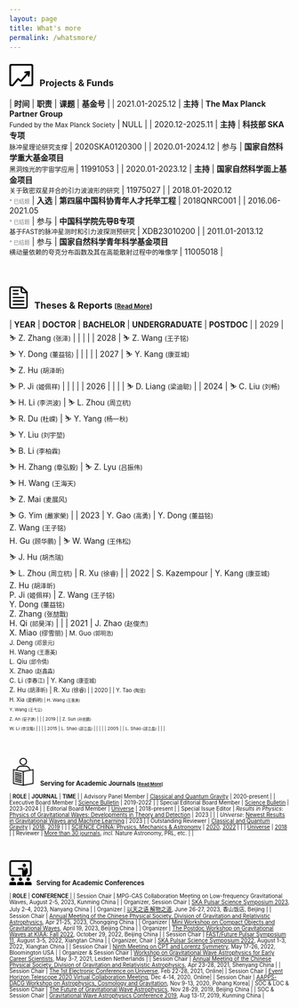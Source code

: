 ```yaml
---
layout: page
title: What's more
permalink: /whatsmore/
---
```


<style>
table {
  font-family: arial, sans-serif;
  border-collapse: collapse;
  width: 100%;
}

td, th {
  border: 1px solid #dddddd;
  text-align: left;
  padding: 8px;
}

tr:nth-child(odd) {
  background-color: #dddddd;
}
</style>

### <img src="funds.png" style="height:40px;"> &nbsp; <b>Projects & Funds</b>

| **时间** | **职责** | **课题** | **基金号** | 
| 2021.01-2025.12 | **主持** | **The Max Planck Partner Group** <br> <small> Funded by the Max Planck Society</small> | NULL |
| 2020.12-2025.11 | **主持** | **科技部 SKA 专项** <br> <small> 脉冲星理论研究支撑</small> | 2020SKA0120300 |
| 2020.01-2024.12 | 参与 | **国家自然科学重大基金项目** <br> <small> 黑洞烛光的宇宙学应用 </small> | 11991053 |
| 2020.01-2023.12 | **主持** | **国家自然科学面上基金项目** <br> <small> 关于致密双星并合的引力波波形的研究</small> | 11975027 |
| 2018.01-2020.12<br><font color="gray"><small><small> * 已结题</small></small></font> | **入选** | **第四届中国科协青年人才托举工程** | 2018QNRC001 |
| 2016.06-2021.05<br><font color="gray"><small><small> * 已结题</small></small></font> | 参与 | **中国科学院先导B专项** <br> <small> 基于FAST的脉冲星测时和引力波探测预研究 </small> | XDB23010200 |
| 2011.01-2013.12<br><font color="gray"><small><small> * 已结题</small></small></font> | 参与 | **国家自然科学青年科学基金项目** <br> <small> 横动量依赖的夸克分布函数及其在高能散射过程中的唯像学 </small> | 11005018 |

<!-- 
| 2021.01-2025.12 | **主持** | **The Max Planck Partner Group** <br> <small> Funded by the Max Planck Society<small>（100,000 EUR）</small> </small> | NULL |
| 2021.01-2023.12 | **入选** | **国家海外高层次人才青年项目**<small><small>（1,000,000 RMB）</small></small> | NULL | 
| 2020.12-2025.11 | **主持** | **SKA 专项** <br> <small> 脉冲星理论研究支撑<small>（13,500,000 RMB）</small> </small> | 2020SKA0120300 |
| 2020.01-2024.12 | 参与 | **国家自然科学重大基金项目** <br> <small> 黑洞烛光的宇宙学应用<small>（687,500 RMB）</small> </small> | 11991053 |
| 2020.01-2023.12 | **主持** | **国家自然科学面上基金项目** <br> <small> 关于致密双星并合的引力波波形的研究<small>（600,000 RMB）</small>  </small> | 11975027 |
| 2018.01-2020.12 | **入选** | **第四届中国科协青年人才托举工程**<small><small>（450,000 RMB）</small></small> | 2018QNRC001 |
-->

<br>
<p></p>

### <img src="report.png" style="height:40px;"> &nbsp; <b>Theses & Reports</b> <small><small>[[Read More](/docs/theses)]</small></small> 

| **YEAR** | **DOCTOR** | **BACHELOR** | **UNDERGRADUATE** | **POSTDOC** |
| 2029 | &#9975; Z. Zhang <small>(张泽)</small> | | | |
| 2028 | &#9975; Z. Wang <small>(王子铭)</small><br>&#9975; Y. Dong <small>(董益铭)</small> | | | |
| 2027 | &#9975; Y. Kang <small>(康亚城)</small><br>&#9975; Z. Hu <small>(胡泽昕)</small><br>&#9975; P. Ji <small>(姬佩祥)</small> | | | |
| 2026 | | | | &#9975; D. Liang <small>(梁迪聪)</small> |
| 2024 | &#9975; C. Liu <small>(刘畅)</small><br>&#9975; H. Li <small>(李洪波)</small> | &#9975; L. Zhou <small>(周立杭)</small><br>&#9975; R. Du <small>(杜嵘)</small> | &#9975; Y. Yang <small>(杨一秋)</small><br>&#9975; Y. Liu <small>(刘宇堃)</small><br>&#9975; B. Li <small>(李柏霖)</small><br>&#9975; H. Zhang <small>(章弘毅)</small> | &#9975; Z. Lyu <small>(吕振伟)</small><br>&#9975; H. Wang <small>(王海天)</small><br>&#9975; Z. Mai <small>(麦展风)</small><br>&#9975; G. Yim <small>(嚴家榮)</small> |
| 2023 | Y. Gao <small>(高勇)</small> | Y. Dong <small>(董益铭)</small><br>Z. Wang <small>(王子铭)</small><br>H. Gu <small>(顾华鹏)</small> |  &#9975; W. Wang <small>(王伟松)</small><br>	&#9975; J. Hu <small>(胡杰瑞)</small><br>	&#9975; L. Zhou <small>(周立杭)</small> | R. Xu <small>(徐睿)</small> |
| 2022 | S. Kazempour | Y. Kang <small>(康亚城)</small><br>Z. Hu <small>(胡泽昕)</small><br>P. Ji <small>(姬佩祥)</small> |  Z. Wang <small>(王子铭)</small><br>	Y. Dong <small>(董益铭)</small><br>Z. Zhang <small>(张喆戬)</small><br>H. Qi <small>(祁昊洋)</small> | |
| 2021 | J. Zhao <small>(赵俊杰)</small><br>X. Miao <small>(缪雪丽) | M. Guo <small>(郭明浩)</small><br>J. Deng <small>(邓景元)</small><br>H. Wang <small>(王惠美)</small><br>L. Qiu <small>(邱令倩)</small><br>X. Zhao <small>(赵鑫淼)</small><br>C. Li <small>(李春江)</small> | Y. Kang <small>(康亚城)</small><br>Z. Hu <small>(胡泽昕)</small> | R. Xu <small>(徐睿) |
| 2020 | | Y. Tao <small>(陶昱)</small><br>H. Xia <small>(夏鹤明) | H. Wang <small>(王惠美)</small><br>Y. Wang <small>(王弋尘)</small><br>Z. An <small>(安子訸)</small> | |
| 2019 | | Z. Sun <small>(孙忠鹏)</small><br>W. Li <small>(李汶隆)</small> | | |
| 2015 | L. Shao <small>(邵立晶)</small> | | | |
| 2005 | | L. Shao <small>(邵立晶)</small> |  | |

<br>
<p></p>

### <img src="journal.jpeg" style="height:50px;"> &nbsp;<b>Serving for Academic Journals</b> <small><small>[[Read More](/docs/journal)]</small></small>

| **ROLE** | **JOURNAL** | **TIME** |
| Advisory Panel Member | [Classical and Quantum Gravity](https://iopscience.iop.org/journal/0264-9381/page/Advisory%20Panel) | 2020-present |
| Executive Board Member | [Science Bulletin](https://www.journals.elsevier.com/science-bulletin) | 2019-2022 |
| Special Editorial Board Member | [Science Bulletin](https://www.journals.elsevier.com/science-bulletin) | 2023-2024 |
| Editorial Board Member | [Universe](http://www.mdpi.com/journal/universe) | 2018-present |
| Special Issue Editor | *Results in Physics*: [Physics of Gravitational Waves: Developments in Theory and Detection](https://www.sciencedirect.com/journal/results-in-physics/about/call-for-papers#physics-of-gravitational-waves-developments-in-theory-and-detection) | 2023 |
| | *Universe*: [Newest Results in Gravitational Waves and Machine Learning](https://www.mdpi.com/journal/universe/special_issues/48U1E55JLC) | 2023 |
| Outstanding Reviewer | [Classical and Quantum Gravity](http://iopscience.iop.org/journal/0264-9381) | [2018](/docs/CQG2018.pdf), [2019](/docs/CQG2019.pdf) |
| | [SCIENCE CHINA: Physics, Mechanics & Astronomy](https://www.springer.com/journal/11433) | [2020](https://mp.weixin.qq.com/s/u_07f_JjryUV_19NtKQECA), [2022](https://mp.weixin.qq.com/s/l0tT488ZYP1WjEwD5GlK9w) |
| | [Universe](http://www.mdpi.com/journal/universe) | [2018](/docs/Universe2018.pdf) |
| Reviewer | [More than 30 journals](/docs/journal), *incl.* Nature Astronomy, PRL, etc. | |

<br>
<p></p>

### <img src="conference.jpeg" style="height:45px;"> &nbsp; <b>Serving for Academic Conferences</b>

| **ROLE** | **CONFERENCE** |
| Session Chair | MPG-CAS Collaboration Meeting on Low-frequency Gravitational Waves, August 2-5, 2023, Kunming China |
| Organizer, Session Chair | [SKA Pulsar Science Symposium 2023](https://psr.pku.edu.cn/ska/ska2023/ska2023.html), July 2-4, 2023, Nanyang China |
| Organizer | [以天之语 解物之道](https://psr.pku.edu.cn/tianyujiewu/index.html), June 26-27, 2023, 香山饭店, Beijing |
| Session Chair | [Annual Meeting of the Chinese Physical Society, Division of Gravitation and Relativistic Astrophysics](http://cqutp.org/conferences/gr23/), Apr 21-25, 2023, Chongqing China |
| Organizer | [Mini Workshop on Compact Objects and Gravitational Waves](https://kiaa.pku.edu.cn/info/1026/8907.htm), April 19, 2023, Beijing China |
| Organizer | [The Postdoc Workshop on Gravitational Waves at KIAA: Fall 2022](https://kiaa.pku.edu.cn/info/1026/8621.htm), October 29, 2022, Beijing China |
| Session Chair | [FAST/Future Pulsar Symposium 11](https://psr.pku.edu.cn/fps/FPS11/FPS11.html), August 3-5, 2022, Xiangtan China |
| Organizer, Chair | [SKA Pulsar Science Symposium 2022](https://psr.pku.edu.cn/ska/ska2022/ska2022.html), August 1-3, 2022, Xiangtan China |
| Session Chair | [Ninth Meeting on CPT and Lorentz Symmetry](https://lorentz.sitehost.iu.edu/cpt22/), May 17-26, 2022, Bloomington USA |
| Organizer & Session Chair | [Workshop on Gravitational Wave Astrophysics for Early Career Scientists](https://www.lorentzcenter.nl/workshop-on-gravitational-wave-astrophysics-for-early-career-scientists.html), May 3-7, 2021, Leiden Netherlands |
| Session Chair | [Annual Meeting of the Chinese Physical Society, Division of Gravitation and Relativistic Astrophysics](http://gra2020.csp.escience.cn/), Apr 23-28, 2021, Shenyang China |
| Session Chair | [The 1st Electronic Conference on Universe](https://sciforum.net/conference/ECU2021), Feb 22-28, 2021, Online|
| Session Chair | [Event Horizon Telescope 2020 Virtual Collaboration Meeting](https://eventhorizontelescope.teamwork.com/#/notebooks/202519), Dec 4-14, 2020, Online|
| Session Chair | [AAPPS-DACG Workshop on Astrophysics, Cosmology and Gravitation](http://www.apctp.org/plan.php/AAPPS-dacg-Workshop), Nov 9-13, 2020, Pohang Korea|
| SOC & LOC & Session Chair | [The Future of Gravitational Wave Astrophysics](http://kiaa.pku.edu.cn/astroforum19/), Nov 28-29, 2019, Beijing China |
| SOC & Session Chair | [Gravitational Wave Astrophysics Conference 2019](http://3rd-gw-astro.csp.escience.cn/dct/page/65559), Aug 13-17, 2019, Kunming China |


<!-- 
| [Dialogue at the Dream Field: Supranuclear Matter](http://www.phy.pku.edu.cn/~FPS/ddf/) | SOC | Aug 17-21, 2020 | Guiyang China | -->

<!--

| 2024 | Hongbo Li <small>(李洪波)</small> | | |
| 2023 | Yong Gao <small>(高勇)</small><br>Chang Liu <small>(刘畅)</small> | | |

### Useful Links

0. [General Purposes: mostly on programming](/docs/website-general)
0. [Specific Purposes: again mostly on programming](/docs/website-specific)
0. [Pulsars and Gravitational Waves](/docs/website-psr-gw)

### References for Research Topics

I keep updating [an incomplete list of references](/docs/references) for easy
use by my group members. Please don't tell me if your favorite papers or books
are not included, because,
- this list is never supposed to be complete and,
- I am still reading your papers/books!

### Events

- Google calendar embeded

<iframe src="https://calendar.google.com/calendar/embed?height=600&amp;wkst=2&amp;bgcolor=%23ffffff&amp;ctz=Asia%2FShanghai&amp;src=cnZhNzZnMDdqYzA5YzVraTBmYzdibTN0M2dAZ3JvdXAuY2FsZW5kYXIuZ29vZ2xlLmNvbQ&amp;color=%23009688&amp;showTitle=0&amp;showPrint=0" style="border-width:0" width="800" height="600" frameborder="0" scrolling="no"></iframe>

-->


<script type="text/x-mathjax-config">
  MathJax.Hub.Config({
    tex2jax: {
      inlineMath: [ ['$','$'] ],
      processEscapes: true
    }
  });
</script>
<script type="text/javascript" src="https://cdn.mathjax.org/mathjax/latest/MathJax.js?config=TeX-AMS-MML_HTMLorMML">
</script>
